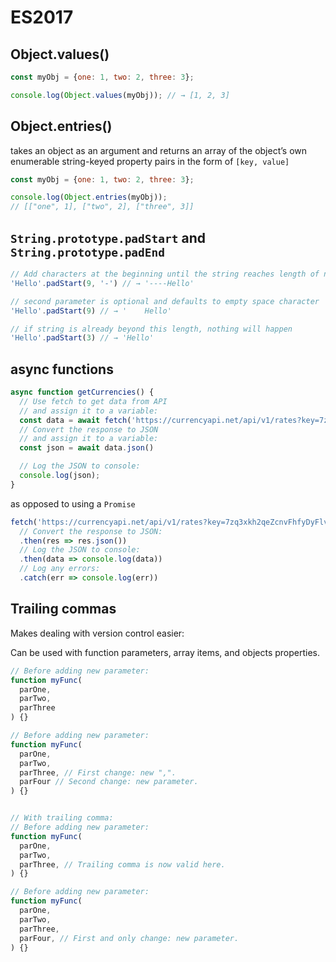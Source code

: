 # ES2017

## Object.values()

```js
const myObj = {one: 1, two: 2, three: 3};

console.log(Object.values(myObj)); // → [1, 2, 3]
```

## Object.entries()

takes an object as an argument and returns an array of the object’s own enumerable string-keyed property pairs in the form of `[key, value]`

```js
const myObj = {one: 1, two: 2, three: 3};

console.log(Object.entries(myObj));
// [["one", 1], ["two", 2], ["three", 3]]
```

## `String.prototype.padStart` and `String.prototype.padEnd`

```js
// Add characters at the beginning until the string reaches length of n characters.
'Hello'.padStart(9, '-') // → '----Hello'

// second parameter is optional and defaults to empty space character
'Hello'.padStart(9) // → '    Hello'

// if string is already beyond this length, nothing will happen
'Hello'.padStart(3) // → 'Hello'
```

## async functions

```js
async function getCurrencies() {
  // Use fetch to get data from API
  // and assign it to a variable:
  const data = await fetch('https://currencyapi.net/api/v1/rates?key=7zq3xkh2qeZcnvFhfyDyFlvqx4EmQ7R3N1qq')
  // Convert the response to JSON
  // and assign it to a variable:
  const json = await data.json()

  // Log the JSON to console:
  console.log(json);
}
```

as opposed to using a `Promise`

```js
fetch('https://currencyapi.net/api/v1/rates?key=7zq3xkh2qeZcnvFhfyDyFlvqx4EmQ7R3N1qq')
  // Convert the response to JSON:
  .then(res => res.json())
  // Log the JSON to console:
  .then(data => console.log(data))
  // Log any errors:
  .catch(err => console.log(err))
```

## Trailing commas

Makes dealing with version control easier:

Can be used with function parameters, array items, and objects properties.

```js
// Before adding new parameter:
function myFunc(
  parOne,
  parTwo,
  parThree
) {}

// Before adding new parameter:
function myFunc(
  parOne,
  parTwo,
  parThree, // First change: new ",".
  parFour // Second change: new parameter.
) {}


// With trailing comma:
// Before adding new parameter:
function myFunc(
  parOne,
  parTwo,
  parThree, // Trailing comma is now valid here.
) {}

// Before adding new parameter:
function myFunc(
  parOne,
  parTwo,
  parThree,
  parFour, // First and only change: new parameter.
) {}
```
